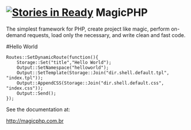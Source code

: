 [![Stories in Ready](https://badge.waffle.io/andrehrf/magicphp.png?label=ready&title=Ready)](https://waffle.io/andrehrf/magicphp)
MagicPHP
========

The simplest framework for PHP, create project like magic, perform on-demand requests, load only the necessary, and write clean and fast code.

#Hello World
<pre><code>Routes::SetDynamicRoute(function(){   
    Storage::Set("title","Hello World");
    Output::SetNamespace("helloworld");
    Output::SetTemplate(Storage::Join("dir.shell.default.tpl", "index.tpl"));
    Output::AppendCSS(Storage::Join("dir.shell.default.css", "index.css"));
    Output::Send();
});</code></pre>

See the documentation at:

http://magicphp.com.br
